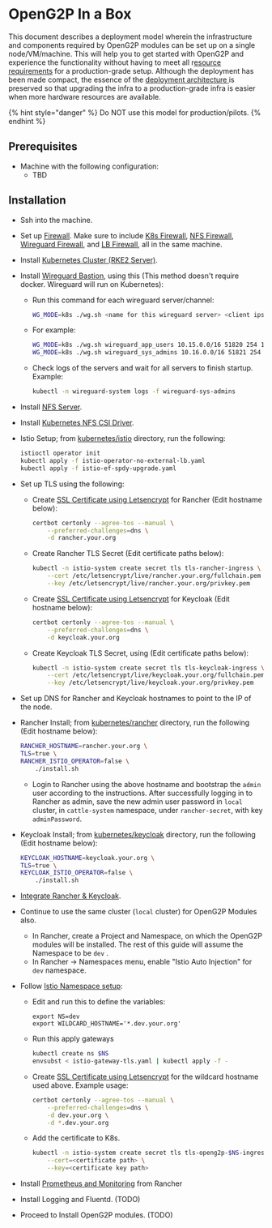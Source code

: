 # OpenG2P In a Box

This document describes a deployment model wherein the infrastructure and components required by OpenG2P modules can be set up on a single node/VM/machine. This will help you to get started with OpenG2P and experience the functionality without having to meet all r[esource requirements](hardware-requirements.md) for a production-grade setup. Although the deployment has been made compact, the essence of the [deployment architecture ](./#deployment-architecture)is preserved so that upgrading the infra to a production-grade infra is easier when more hardware resources are available.

{% hint style="danger" %}
Do NOT use this model for production/pilots.
{% endhint %}

## Prerequisites

* Machine with the following configuration:
  * TBD

## Installation

* Ssh into the machine.
* Set up [Firewall](base-infrastructure/openg2p-cluster/cluster-setup/firewall.md). Make sure to include [K8s Firewall](base-infrastructure/openg2p-cluster/cluster-setup/firewall.md#firewall-rules-for-kubernetes-node), [NFS Firewall](base-infrastructure/openg2p-cluster/cluster-setup/firewall.md#firewall-rules-for-nfs), [Wireguard Firewall](base-infrastructure/openg2p-cluster/cluster-setup/firewall.md#firewall-rules-for-wireguard), and [LB Firewall](base-infrastructure/openg2p-cluster/cluster-setup/firewall.md#firewall-rules-for-load-balancer), all in the same machine.
* Install [Kubernetes Cluster (RKE2 Server)](base-infrastructure/openg2p-cluster/cluster-setup/#cluster-installation).
* Install [Wireguard Bastion](base-infrastructure/wireguard-bastion/#installation), using this (This method doesn't require docker. Wireguard will run on Kubernetes):
  *   Run this command for each wireguard server/channel:

      ```bash
      WG_MODE=k8s ./wg.sh <name for this wireguard server> <client ips subnet mask> <port> <no of peers> <subnet mask of the cluster nodes & lbs>
      ```
  *   For example:

      ```bash
      WG_MODE=k8s ./wg.sh wireguard_app_users 10.15.0.0/16 51820 254 172.16.0.0/24
      WG_MODE=k8s ./wg.sh wireguard_sys_admins 10.16.0.0/16 51821 254 172.16.0.0/24
      ```
  *   Check logs of the servers and wait for all servers to finish startup. Example:

      ```bash
      kubectl -n wireguard-system logs -f wireguard-sys-admins
      ```
* Install [NFS Server](base-infrastructure/nfs-server.md#installation).
* Install [Kubernetes NFS CSI Driver](base-infrastructure/openg2p-cluster/cluster-setup/#nfs-client-provisioner).
*   Istio Setup; from [kubernetes/istio](https://github.com/OpenG2P/openg2p-deployment/tree/main/kubernetes/istio) directory, run the following:

    ```bash
    istioctl operator init
    kubectl apply -f istio-operator-no-external-lb.yaml
    kubectl apply -f istio-ef-spdy-upgrade.yaml
    ```
* Set up TLS using the following:
  *   Create [SSL Certificate using Letsencrypt](deployment-guide/ssl-certificates-using-letsencrypt.md) for Rancher (Edit hostname below):

      ```bash
      certbot certonly --agree-tos --manual \
          --preferred-challenges=dns \
          -d rancher.your.org
      ```
  *   Create Rancher TLS Secret (Edit certificate paths below):

      ```bash
      kubectl -n istio-system create secret tls tls-rancher-ingress \
          --cert /etc/letsencrypt/live/rancher.your.org/fullchain.pem \
          --key /etc/letsencrypt/live/rancher.your.org/privkey.pem
      ```
  *   Create [SSL Certificate using Letsencrypt](deployment-guide/ssl-certificates-using-letsencrypt.md) for Keycloak (Edit hostname below):

      ```bash
      certbot certonly --agree-tos --manual \
          --preferred-challenges=dns \
          -d keycloak.your.org
      ```
  *   Create Keycloak TLS Secret, using (Edit certificate paths below):

      ```bash
      kubectl -n istio-system create secret tls tls-keycloak-ingress \
          --cert /etc/letsencrypt/live/keycloak.your.org/fullchain.pem \
          --key /etc/letsencrypt/live/keycloak.your.org/privkey.pem
      ```
* Set up DNS for Rancher and Keycloak hostnames to point to the IP of the node.
*   Rancher Install; from [kubernetes/rancher](https://github.com/OpenG2P/openg2p-deployment/tree/main/kubernetes/rancher) directory, run the following (Edit hostname below):

    ```bash
    RANCHER_HOSTNAME=rancher.your.org \
    TLS=true \
    RANCHER_ISTIO_OPERATOR=false \
        ./install.sh
    ```

    * Login to Rancher using the above hostname and bootstrap the `admin` user according to the instructions. After successfully logging in to Rancher as admin, save the new admin user password in `local` cluster, in `cattle-system` namespace, under `rancher-secret`, with key `adminPassword`.
*   Keycloak Install; from [kubernetes/keycloak](https://github.com/OpenG2P/openg2p-deployment/tree/main/kubernetes/keycloak) directory, run the following (Edit hostname below):

    ```bash
    KEYCLOAK_HOSTNAME=keycloak.your.org \
    TLS=true \
    KEYCLOAK_ISTIO_OPERATOR=false \
        ./install.sh
    ```
* [Integrate Rancher & Keycloak](base-infrastructure/rancher.md#rancher-keycloak-integration).
* Continue to use the same cluster (`local` cluster) for OpenG2P Modules also.
  * In Rancher, create a Project and Namespace, on which the OpenG2P modules will be installed. The rest of this guide will assume the Namespace to be `dev` .
  * In Rancher -> Namespaces menu, enable "Istio Auto Injection" for `dev` namespace.
* Follow [Istio Namespace setup](base-infrastructure/openg2p-cluster/cluster-setup/istio.md#namespace-setup):
  *   Edit and run this to define the variables:

      ```
      export NS=dev
      export WILDCARD_HOSTNAME='*.dev.your.org'
      ```
  *   Run this apply gateways

      ```bash
      kubectl create ns $NS
      envsubst < istio-gateway-tls.yaml | kubectl apply -f -
      ```
  *   Create [SSL Certificate using Letsencrypt](deployment-guide/ssl-certificates-using-letsencrypt.md) for the wildcard hostname used above. Example usage:

      ```bash
      certbot certonly --agree-tos --manual \
          --preferred-challenges=dns \
          -d dev.your.org \
          -d *.dev.your.org
      ```
  *   Add the certificate to K8s.

      ```bash
      kubectl -n istio-system create secret tls tls-openg2p-$NS-ingress \
          --cert=<certificate path> \
          --key=<certificate key path>
      ```
* Install [Prometheus and Monitoring](base-infrastructure/openg2p-cluster/prometheus-and-grafana.md) from Rancher
* Install Logging and Fluentd. (TODO)
* Proceed to Install OpenG2P modules. (TODO)
